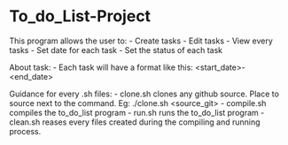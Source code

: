 # To_do_List-Project

This program allows the user to:
    - Create tasks
    - Edit tasks
    - View every tasks
    - Set date for each task
    - Set the status of each task

About task:
    - Each task will have a format like this: <start_date>-<end_date> <task> <status> 

Guidance for every .sh files:
    - clone.sh clones any github source. Place to source next to the command. Eg: ./clone.sh <source_git>
    - compile.sh compiles the to_do_list program
    - run.sh runs the to_do_list program
    - clean.sh reases every files created during the compiling and running process.